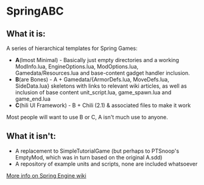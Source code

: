 # SpringABC

## What it is:
A series of hierarchical templates for Spring Games:

- **A**(lmost Minimal) - Basically just empty directories and a working ModInfo.lua, EngineOptions.lua, ModOptions.lua, Gamedata/Resources.lua and base-content gadget handler inclusion.
- **B**(are Bones) - A + Gamedata/{ArmorDefs.lua, MoveDefs.lua, SideData.lua} skeletons with links to relevant wiki articles, as well as inclusion of base content unit_script.lua, game_spawn.lua and game_end.lua
- **C**(hili UI Framework) - B + Chili (2.1) & associated files to make it work

Most people will want to use B or C, A isn't much use to anyone.

## What it isn't:
- A replacement to SimpleTutorialGame (but perhaps to PTSnoop's EmptyMod, which was in turn based on the original A.sdd)
- A repository of example units and scripts, none are included whatsoever

[More info on Spring Engine wiki](http://springrts.com/wiki/Gamedev:SpringABC)
